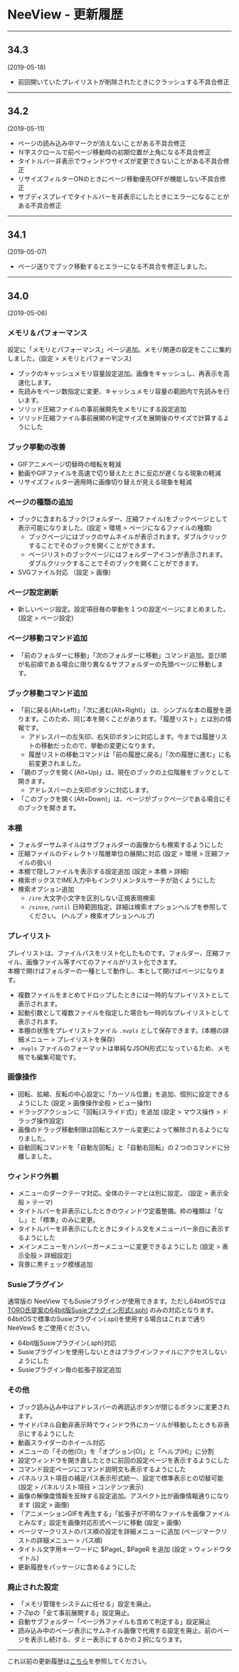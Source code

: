# NeeView <VERSION/> - 更新履歴

----

## 34.3
(2019-05-18)

- 前回開いていたプレイリストが削除されたときにクラッシュする不具合修正

----

## 34.2
(2019-05-11)

- ページの読み込み中マークが消えないことがある不具合修正
- Ｎ字スクロールで前ページ移動時の初期位置が上角になる不具合修正
- タイトルバー非表示でウィンドウサイズが変更できないことがある不具合修正
- リサイズフィルターONのときにページ移動優先OFFが機能しない不具合修正
- サブディスプレイでタイトルバーを非表示にしたときにエラーになることがある不具合修正

----

## 34.1
(2019-05-07)

- ページ送りでブック移動するとエラーになる不具合を修正しました。

----

## 34.0
(2019-05-06)


### メモリ＆パフォーマンス

設定に「メモリとパフォーマンス」ページ追加。メモリ関連の設定をここに集約しました。(設定 > メモリとパフォーマンス)

- ブックのキャッシュメモリ容量設定追加。画像をキャッシュし、再表示を高速化します。
- 先読みをページ数指定に変更、キャッシュメモリ容量の範囲内で先読みを行います。
- ソリッド圧縮ファイルの事前展開先をメモリにする設定追加
- ソリッド圧縮ファイル事前展開の判定サイズを展開後のサイズで計算するようにした

### ブック挙動の改善

- GIFアニメページ切替時の暗転を軽減
- 動画やGIFファイルを高速で切り替えたときに反応が遅くなる現象の軽減
- リサイズフィルター適用時に画像切り替えが見える現象を軽減

### ページの種類の追加

- ブックに含まれるブック(フォルダー、圧縮ファイル)をブックページとして表示可能になりました。(設定 > 環境 > ページになるファイルの種類)
    - ブックページにはブックのサムネイルが表示されます。ダブルクリックすることでそのブックを開くことができます。
    - ページリストのブックページにはフォルダーアイコンが表示されます。ダブルクリックすることでそのブックを開くことができます。
- SVGファイル対応 （設定 > 画像)

### ページ設定刷新

- 新しいページ設定。設定項目毎の挙動を１つの設定ページにまとめました。(設定 > ページ設定)

### ページ移動コマンド追加

- 「前のフォルダーに移動」「次のフォルダーに移動」コマンド追加。並び順が名前順である場合に限り異なるサブフォルダーの先頭ページに移動します。

### ブック移動コマンド追加

- 「前に戻る(Alt+Left)」「次に進む(Alt+Right)」 は、シンプルな本の履歴を遡ります。このため、同じ本を開くことがあります。「履歴リスト」とは別の情報です。
    - アドレスバーの左矢印、右矢印ボタンに対応します。今までは履歴リストの移動だったので、挙動の変更になります。
    - 履歴リストの移動コマンドは「前の履歴に戻る」「次の履歴に進む」に名前変更されました。
- 「親のブックを開く(Alt+Up)」は、現在のブックの上位階層をブックとして開きます。
    - アドレスバーの上矢印ボタンに対応します。
- 「このブックを開く(Alt+Down)」は、ページがブックページである場合にそのブックを開きます。

### 本棚

- フォルダーサムネイルはサブフォルダーの画像からも検索するようにした
- 圧縮ファイルのディレクトリ階層単位の展開に対応 (設定 > 環境 > 圧縮ファイルの扱い)
- 本棚で隠しファイルを表示する設定追加 (設定 > 本棚 > 詳細)
- 検索ボックスでIME入力中もインクリメンタルサーチが効くようにした
- 検索オプション追加
    - `/ire` 大文字小文字を区別しない正規表現検索
    - `/since`, `/until` 日時範囲指定。詳細は検索オプションヘルプを参照してください。 (ヘルプ > 検索オプションヘルプ)

### プレイリスト

プレイリストは、ファイルパスをリスト化したものです。フォルダー、圧縮ファイル、画像ファイル等すべてのファイルがリスト化できます。  
本棚で開けばフォルダーの一種として動作し、本として開けばページになります。

- 複数ファイルをまとめてドロップしたときには一時的なプレイリストとして表示されます。
- 起動引数として複数ファイルを指定した場合も一時的なプレイリストとして表示されます。
- 本棚の状態をプレイリストファイル `.nvpls` として保存できます。(本棚の詳細メニュー > プレイリストを保存) 
- `.nvpls` ファイルのフォーマットは単純なJSON形式になっているため、メモ帳でも編集可能です。

### 画像操作

- 回転、拡縮、反転の中心設定に「カーソル位置」を追加、個別に設定できるようにした (設定 > 画像操作全般 > ビュー操作)
- ドラッグアクションに「回転(スライド式)」を追加 (設定 > マウス操作 > ドラッグ操作設定)
- 画像のドラッグ移動制限は回転とスケール変更によって解除されるようになりました。
- 自動回転コマンドを「自動左回転」と「自動右回転」の２つのコマンドに分離しました。

### ウィンドウ外観

- メニューのダークテーマ対応。全体のテーマとは別に設定。 (設定 > 表示全般 > テーマ)
- タイトルバーを非表示にしたときのウィンドウ定義整備。枠の種類は「なし」と「標準」のみに変更。
- タイトルバーを非表示にしたときにタイトル文をメニューバー余白に表示するようにした
- メインメニューをハンバーガーメニューに変更できるようにした (設定 > 表示全般 > 詳細設定)
- 背景に黒チェック模様追加

### Susieプラグイン

通常版の NeeView でもSusieプラグインが使用できます。ただし64bitOSでは [TORO氏提案の64bit版Susieプラグイン形式(.sph)](http://toro.d.dooo.jp/slplugin.html) のみの対応となります。
64bitOSで標準のSusieプラグイン(.spi)を使用する場合はこれまで通り NeeVewS をご使用ください。

- 64bit版Susieプラグイン(.sph)対応
- Susieプラグインを使用しないときはプラグインファイルにアクセスしないようにした
- Susieプラグイン毎の拡張子設定追加

### その他
 
- ブック読み込み中はアドレスバーの再読込ボタンが閉じるボタンに変更されます。
- サイドパネル自動非表示時でウィンドウ外にカーソルが移動したときも非表示にするようにした
- 動画スライダーのホイール対応
- メニューの「その他(O)」を「オプション(O)」と「ヘルプ(H)」に分割
- 設定ウィンドウを開き直したときに前回の設定ページを表示するようにした
- コマンド設定ページにコマンド説明文も表示するようにした
- パネルリスト項目の補足パス表示形式統一、設定で標準表示との切替可能 (設定 > パネルリスト項目 > コンテンツ表示)
- 画像の解像度情報を反映する設定追加。アスペクト比が画像情報通りになります (設定 > 画像)
- 「アニメーションGIFを再生する」「拡張子が不明なファイルを画像ファイルとみなす」設定を画像対応形式ページに移動 (設定 > 画像)
- ページマークリストのパス順の設定を詳細メニューに追加 (ページマークリストの詳細メニュー > パス順)
- タイトル文字用キーワードに $PageL, $PageR を追加 (設定 > ウィンドウタイトル)
- 更新履歴をパッケージに含めるようにした

### 廃止された設定

- 「メモリ管理をシステムに任せる」設定を廃止。
- 7-Zipの「全て事前展開する」設定廃止。
- 自動サブフォルダー「ページ外ファイルも含めて判定する」設定廃止
- 読み込み中のページ表示にサムネイル画像で代用する設定を廃止。前のページを表示し続ける、ダミー表示にするかの２択になります。

----

これ以前の更新履歴は[こちら](https://bitbucket.org/neelabo/neeview/wiki/ChangeLog)を参照してください。
